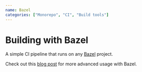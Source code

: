 ```yaml
---
name: Bazel
categories: ["Monorepo", "CI", "Build tools"]
---
```


# Building with Bazel

A simple CI pipeline that runs on any [Bazel](https://bazel.build/) project.

Check out this [blog post](https://buildkite.com/blog/how-bazel-built-its-ci-system-on-top-of-buildkite) for more advanced usage with Bazel.
